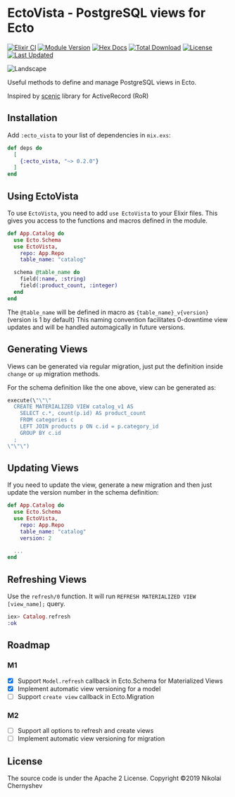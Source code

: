 # EctoVista - PostgreSQL views for Ecto

[![Elixir CI](https://github.com/flowerett/ecto_vista/workflows/Elixir%20CI/badge.svg)](https://github.com/flowerett/ecto_vista/actions)
[![Module Version](https://img.shields.io/hexpm/v/ecto_vista.svg)](https://hex.pm/packages/ecto_vista)
[![Hex Docs](https://img.shields.io/badge/hex-docs-lightgreen.svg)](https://hexdocs.pm/ecto_vista/)
[![Total Download](https://img.shields.io/hexpm/dt/ecto_vista.svg)](https://hex.pm/packages/ecto_vista)
[![License](https://img.shields.io/hexpm/l/ecto_vista.svg)](https://github.com/flowerett/ecto_vista/blob/master/LICENSE.md)
[![Last Updated](https://img.shields.io/github/last-commit/flowerett/ecto_vista.svg)](https://github.com/flowerett/ecto_vista/commits/master)

![Landscape](https://pp.userapi.com/c1111/u5935491/11475271/x_d17f8ffd.jpg)

Useful methods to define and manage PostgreSQL views in Ecto.

Inspired by [scenic](https://github.com/scenic-views/scenic) library for ActiveRecord (RoR)

## Installation

Add `:ecto_vista` to your list of dependencies in `mix.exs`:

```elixir
def deps do
  [
    {:ecto_vista, "~> 0.2.0"}
  ]
end
```

<!-- MDOC !-->

## Using EctoVista

To use `EctoVista`, you need to add `use EctoVista` to your Elixir files. This
gives you access to the functions and macros defined in the module.

```elixir
def App.Catalog do
  use Ecto.Schema
  use EctoVista,
    repo: App.Repo
    table_name: "catalog"

  schema @table_name do
    field(:name, :string)
    field(:product_count, :integer)
  end
end
```

The `@table_name` will be defined in macro as `{table_name}_v{version}`
(version is 1 by default) This naming convention facilitates 0-downtime view
updates and will be handled automagically in future versions.

## Generating Views

Views can be generated via regular migration, just put the definition inside
`change` or `up` migration methods.

For the schema definition like the one above, view can be generated as:

```elixir
execute(\"\"\"
  CREATE MATERIALIZED VIEW catalog_v1 AS
    SELECT c.*, count(p.id) AS product_count
    FROM categories c
    LEFT JOIN products p ON c.id = p.category_id
    GROUP BY c.id
  ;
\"\"\")
```

## Updating Views

If you need to update the view, generate a new migration and then just update
the version number in the schema definition:

```elixir
def App.Catalog do
  use Ecto.Schema
  use EctoVista,
    repo: App.Repo
    table_name: "catalog"
    version: 2

  ...
end
```

## Refreshing Views

Use the `refresh/0` function. It will run `REFRESH MATERIALIZED VIEW
[view_name];` query.

```elixir
iex> Catalog.refresh
:ok
```
<!-- MDOC !-->

## Roadmap

### M1

- [x] Support `Model.refresh` callback in Ecto.Schema for Materialized Views
- [x] Implement automatic view versioning for a model
- [ ] Support `create view` callback in Ecto.Migration

### M2
- [ ] Support all options to refresh and create views
- [ ] Implement automatic view versioning for migration

## License

The source code is under the Apache 2 License.
Copyright ©2019 Nikolai Chernyshev
